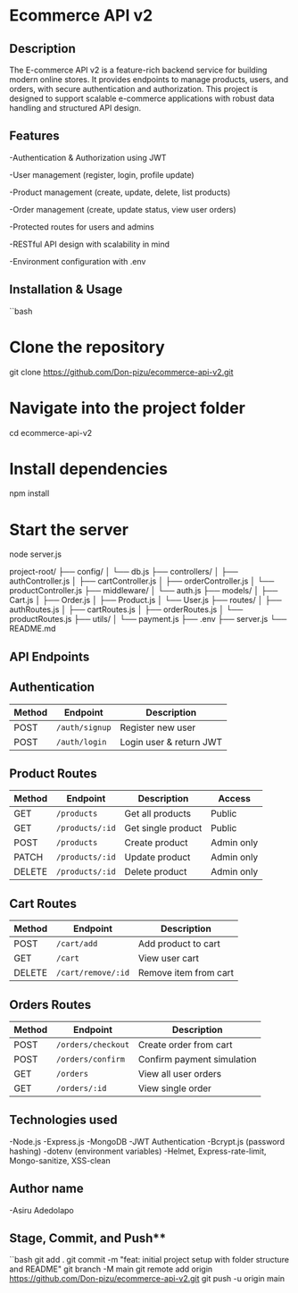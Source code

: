 #  Ecommerce API v2

## Description
The E-commerce API v2 is a feature-rich backend service for building modern online stores. It provides endpoints to manage products, users, and orders, with secure authentication and authorization. This project is designed to support scalable e-commerce applications with robust data handling and structured API design.

## Features
-Authentication & Authorization using JWT

-User management (register, login, profile update)

-Product management (create, update, delete, list products)

-Order management (create, update status, view user orders)

-Protected routes for users and admins

-RESTful API design with scalability in mind

-Environment configuration with .env

## Installation & Usage

``bash
# Clone the repository
git clone https://github.com/Don-pizu/ecommerce-api-v2.git

# Navigate into the project folder
cd ecommerce-api-v2

# Install dependencies
npm install

# Start the server
node server.js

project-root/
├── config/
│   └── db.js
├── controllers/
│   ├── authController.js
│   ├── cartController.js
│   ├── orderController.js
│   └── productController.js
├── middleware/
│   └── auth.js
├── models/
│   ├── Cart.js
│   ├── Order.js
│   ├── Product.js
│   └── User.js
├── routes/
│   ├── authRoutes.js
│   ├── cartRoutes.js
│   ├── orderRoutes.js
│   └── productRoutes.js
├── utils/
│   └── payment.js
├── .env
├── server.js
└── README.md



## API Endpoints

## Authentication

| Method | Endpoint       | Description             |
| ------ | -------------- | ----------------------- |
| POST   | `/auth/signup` | Register new user       |
| POST   | `/auth/login`  | Login user & return JWT |


## Product Routes

| Method | Endpoint        | Description        | Access     |
| ------ | --------------- | ------------------ | ---------- |
| GET    | `/products`     | Get all products   | Public     |
| GET    | `/products/:id` | Get single product | Public     |
| POST   | `/products`     | Create product     | Admin only |
| PATCH  | `/products/:id` | Update product     | Admin only |
| DELETE | `/products/:id` | Delete product     | Admin only |

## Cart Routes

| Method | Endpoint           | Description           |
| ------ | ------------------ | --------------------- |
| POST   | `/cart/add`        | Add product to cart   |
| GET    | `/cart`            | View user cart        |
| DELETE | `/cart/remove/:id` | Remove item from cart |

## Orders Routes

| Method | Endpoint           | Description                |
| ------ | ------------------ | -------------------------- |
| POST   | `/orders/checkout` | Create order from cart     |
| POST   | `/orders/confirm`  | Confirm payment simulation |
| GET    | `/orders`          | View all user orders       |
| GET    | `/orders/:id`      | View single order          |


## Technologies used
-Node.js
-Express.js
-MongoDB
-JWT Authentication
-Bcrypt.js (password hashing)
-dotenv (environment variables)
-Helmet, Express-rate-limit, Mongo-sanitize, XSS-clean


## Author name

-Asiru Adedolapo

## Stage, Commit, and Push**

``bash
git add .
git commit -m "feat: initial project setup with folder structure and README"
git branch -M main
git remote add origin https://github.com/Don-pizu/ecommerce-api-v2.git
git push -u origin main

